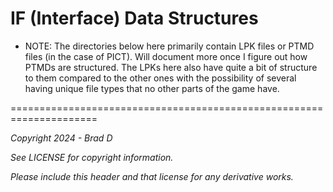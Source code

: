 # IF (Interface) Data Structures

* NOTE: The directories below here primarily contain LPK files or PTMD files (in the case of PICT). Will document more once I figure out how PTMDs are structured. The LPKs here also have quite a bit of structure to them compared to the other ones with the possibility of several having unique file types that no other parts of the game have.

=====================================================================

*Copyright 2024 - Brad D*

*See LICENSE for copyright information.*

*Please include this header and that license for any derivative works.*